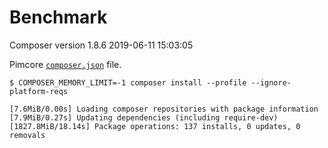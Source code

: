 # Benchmark

Composer version 1.8.6 2019-06-11 15:03:05

Pimcore [`composer.json`](https://github.com/pimcore/pimcore/blob/d0e8298091c8827c174a1428fb4736a9b962fe6a/composer.json) file.
```
$ COMPOSER_MEMORY_LIMIT=-1 composer install --profile --ignore-platform-reqs

[7.6MiB/0.00s] Loading composer repositories with package information
[7.9MiB/0.27s] Updating dependencies (including require-dev)
[1827.8MiB/18.14s] Package operations: 137 installs, 0 updates, 0 removals
```


